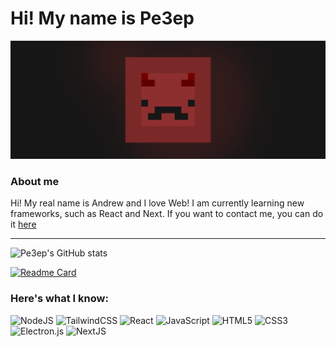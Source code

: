 # Hi! My name is Pe3ep
![Banner](https://github.com/pe3ep/pe3ep/blob/main/git/assets/banner.png)
### About me
Hi! My real name is Andrew and I love Web! I am currently learning new frameworks, such as React and Next.
If you want to contact me, you can do it [here](https://solo.to/pe3ep)

---

![Pe3ep's GitHub stats](https://github-readme-stats.vercel.app/api?username=Pe3ep&show_icons=true&theme=react)

[![Readme Card](https://github-readme-stats.vercel.app/api/pin/?username=Pe3ep&repo=ion-app&theme=react)](https://github.com/pe3ep/ion-app)

### Here's what I know:
![NodeJS](https://img.shields.io/badge/node.js-6DA55F?style=for-the-badge&logo=node.js&logoColor=white)
![TailwindCSS](https://img.shields.io/badge/tailwindcss-%2338B2AC.svg?style=for-the-badge&logo=tailwind-css&logoColor=white)
![React](https://img.shields.io/badge/react-%2320232a.svg?style=for-the-badge&logo=react&logoColor=%2361DAFB)
![JavaScript](https://img.shields.io/badge/javascript-%23323330.svg?style=for-the-badge&logo=javascript&logoColor=%23F7DF1E)
![HTML5](https://img.shields.io/badge/html5-%23E34F26.svg?style=for-the-badge&logo=html5&logoColor=white)
![CSS3](https://img.shields.io/badge/css3-%231572B6.svg?style=for-the-badge&logo=css3&logoColor=white)
![Electron.js](https://img.shields.io/badge/Electron-191970?style=for-the-badge&logo=Electron&logoColor=white)
![NextJS](https://img.shields.io/badge/next.js-000000?style=for-the-badge&logo=nextdotjs&logoColor=white)
